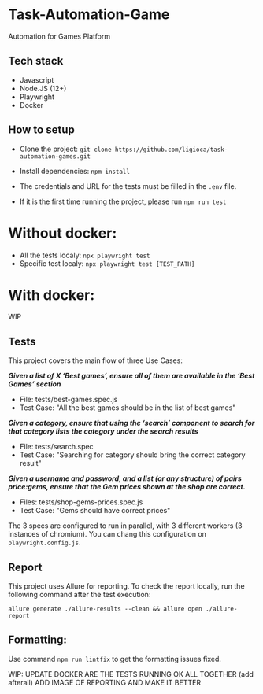# Task-Automation-Game
Automation for Games Platform

## Tech stack
- Javascript
- Node.JS (12+)
- Playwright
- Docker

## How to setup
- Clone the project: `git clone https://github.com/ligioca/task-automation-games.git`
- Install dependencies: `npm install`
- The credentials and URL for the tests must be filled in the `.env` file. 

- If it is the first time running the project, please run `npm run test`

# Without docker: 
- All the tests localy: `npx playwright test`
- Specific test localy: `npx playwright test [TEST_PATH]`

# With docker: 
WIP

## Tests
This project covers the main flow of three Use Cases:

**_Given a list of X ‘Best games’, ensure all of them are available in the ‘Best Games’
section_**
- File: tests/best-games.spec.js
- Test Case: "All the best games should be in the list of best games"


**_Given a category, ensure that using the ‘search’ component to search for that category
lists the category under the search results_**
- File: tests/search.spec
- Test Case: "Searching for category should bring the correct category result"


**_Given a username and password, and a list (or any structure) of pairs price:gems, ensure
that the Gem prices shown at the shop are correct._**
- Files: tests/shop-gems-prices.spec.js
- Test Case: "Gems should have correct prices"

The 3 specs are configured to run in parallel, with 3 different workers (3 instances of chromium). You can chang this configuration on `playwright.config.js`.

## Report
This project uses Allure for reporting. 
To check the report locally, run the following command after the test execution:

`allure generate ./allure-results --clean && allure open ./allure-report`

## Formatting:
Use command `npm run lintfix` to get the formatting issues fixed.



WIP: 
UPDATE DOCKER
ARE THE TESTS RUNNING OK ALL TOGETHER (add afterall)
ADD IMAGE OF REPORTING AND MAKE IT BETTER

